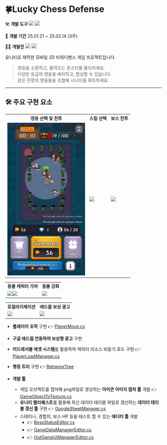 #  🍀Lucky Chess Defense

🛠️ **개발 도구**
 <img src="https://img.shields.io/badge/C%23-80247B?style=flat-square&logo=csharp&logoColor=white"/> <img src="https://img.shields.io/badge/Unity-000000?style=flat-square&logo=unity&logoColor=white"/>

📅 **개발 기간**
 25.01.21 ~ 25.02.14 (3주)

🧑‍💻 **개발진**
 <img src="https://img.shields.io/badge/민지규-80247B?style=flat-square&logo=&logoColor=white"/> <img src="https://img.shields.io/badge/정희재-005E9D?style=flat-square&logo=&logoColor=white"/> 

유니티로 제작한 모바일 2D 타워디펜스 게임 프로젝트입니다.

> 영웅을 소환하고, 몰려오는 몬스터를 물리치세요.  
> 다양한 등급의 영웅을 배치하고, 합성할 수 있습니다.  
> 같은 진영의 영웅들을 조합해 시너지를 획득하세요.

---

## 🛠️ 주요 구현 요소
<table>
  <tr>
    <td align="center"><strong>영웅 선택 및 전투</strong></td>
    <td align="center"><strong>스킬 선택</strong></td>
    <td align="center"><strong>보스 전투</strong></td>
  </tr>
  <tr>
    <td><img src="./Screenshots/영웅 전투.png" width="250"/></td>
    <td><img src="./Screenshot/스킬선택화면.png" width="250"/></td>
    <td><img src="./Screenshot/스킬과보스전화면.png" width="250"/></td>
  </tr>
</table>

<table>
  <tr>
    <td align="center"><strong>동물 캐릭터 가챠</strong></td>
    <td align="center"><strong>동물 강화</strong></td>
  </tr>
  <tr>
    <td><img src="./Screenshot/가챠화면.png" width="260"/><img src="./Screenshot/가챠결과.png" width="255"/></td>
    <td><img src="./Screenshot/동물강화화면.png" width="250"/></td>
  </tr>
 
</table>
<table>
  <tr>
    <td align="center"><strong>로컬라이제이션</strong></td>
    <td align="center"><strong>애드몹 보상 광고</strong></td>
  </tr>
  <tr>
    <td><img src="./Screenshot/설정화면.png" width="250"/></td>
    <td><img src="./Screenshot/광고.jpg" width="500"/></td>
  </tr>
</table>

- **플레이어 조작** 구현 👉 [PlayerMove.cs](https://github.com/KALI-UM/Unity-AnimalBreakOut/blob/main/Assets/Scripts/Player/PlayerMove.cs)
   
- **구글 애드몹 연동하여 보상형 광고** 구현

- **어드레서블 에셋 시스템**을 활용하여 캐릭터 리소스 비동기 로드 구현 👉 [PlayerLoadManager.cs](https://github.com/KALI-UM/Unity-AnimalBreakOut/blob/main/Assets/Scripts/Managers/PlayerLoadManager.cs)

- **행동 트리** 구현 👉 [BehaviorTree](https://github.com/KALI-UM/Unity-AnimalBreakOut/tree/main/Assets/Scripts/BehaviourTree)
  
- **개발 툴**
  - 게임 오브젝트를 캡처해 png파일로 생성하는 **아이콘 이미지 캡처 툴** 개발 👉 [GameObjectToTexture.cs](https://github.com/KALI-UM/Unity-AnimalBreakOut/blob/main/Assets/Scripts/IconStudio/GameObjectToTexture.cs#L22)
  - **유니티 웹리퀘스트**를 활용해 최신 데이터 테이블 파일로 갱신하는 **데이터 테이블 갱신 툴** 구현 👉 [GoogleSheetManager.cs](https://github.com/KALI-UM/Unity-AnimalBreakOut/blob/main/Assets/Scripts/Managers/GoogleSheetManager.cs#L59)
  - 스테미나, 경험치, 보스 HP 등을 테스트 할 수 있는 **에디터 툴** 개발
    - 👉 [BossStatusEditor.cs](https://github.com/KALI-UM/Unity-AnimalBreakOut/blob/main/Assets/Editor/BossStatusEditor.cs)
    - 👉 [GameDataManagerEditor.cs](https://github.com/KALI-UM/Unity-AnimalBreakOut/blob/main/Assets/Editor/GameDataManagerEditor.cs)
    - 👉 [OutGameUIManagerEditor.cs](https://github.com/KALI-UM/Unity-AnimalBreakOut/blob/main/Assets/Editor/OutGameUIManagerEditor.cs)
